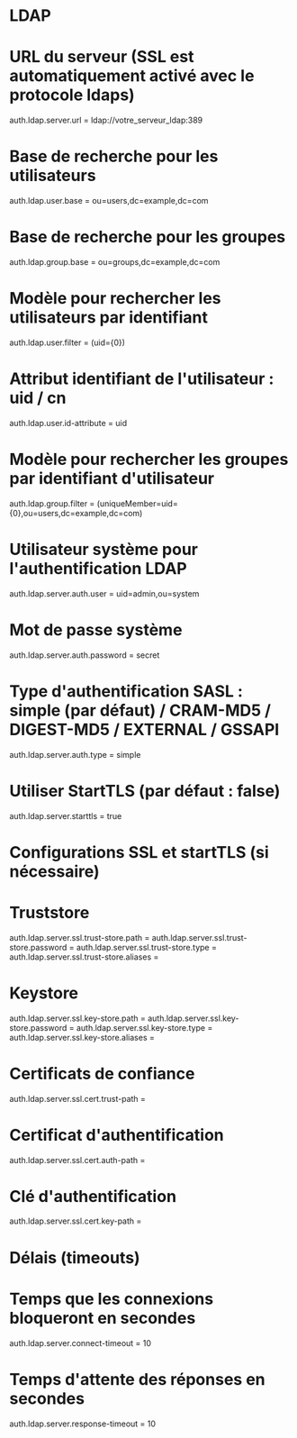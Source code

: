# LDAP

# URL du serveur (SSL est automatiquement activé avec le protocole ldaps)
auth.ldap.server.url = ldap://votre_serveur_ldap:389

# Base de recherche pour les utilisateurs
auth.ldap.user.base = ou=users,dc=example,dc=com

# Base de recherche pour les groupes
auth.ldap.group.base = ou=groups,dc=example,dc=com

# Modèle pour rechercher les utilisateurs par identifiant
auth.ldap.user.filter = (uid={0})

# Attribut identifiant de l'utilisateur : uid / cn
auth.ldap.user.id-attribute = uid

# Modèle pour rechercher les groupes par identifiant d'utilisateur
auth.ldap.group.filter = (uniqueMember=uid={0},ou=users,dc=example,dc=com)

# Utilisateur système pour l'authentification LDAP
auth.ldap.server.auth.user = uid=admin,ou=system
# Mot de passe système
auth.ldap.server.auth.password = secret

# Type d'authentification SASL : simple (par défaut) / CRAM-MD5 / DIGEST-MD5 / EXTERNAL / GSSAPI
auth.ldap.server.auth.type = simple

# Utiliser StartTLS (par défaut : false)
auth.ldap.server.starttls = true

# Configurations SSL et startTLS (si nécessaire)
# Truststore
auth.ldap.server.ssl.trust-store.path =
auth.ldap.server.ssl.trust-store.password =
auth.ldap.server.ssl.trust-store.type =
auth.ldap.server.ssl.trust-store.aliases =

# Keystore
auth.ldap.server.ssl.key-store.path =
auth.ldap.server.ssl.key-store.password =
auth.ldap.server.ssl.key-store.type =
auth.ldap.server.ssl.key-store.aliases =

# Certificats de confiance
auth.ldap.server.ssl.cert.trust-path =
# Certificat d'authentification
auth.ldap.server.ssl.cert.auth-path =
# Clé d'authentification
auth.ldap.server.ssl.cert.key-path =

# Délais (timeouts)
# Temps que les connexions bloqueront en secondes
auth.ldap.server.connect-timeout = 10
# Temps d'attente des réponses en secondes
auth.ldap.server.response-timeout = 10
